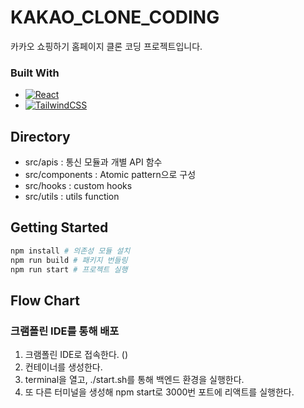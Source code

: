 # KAKAO_CLONE_CODING

카카오 쇼핑하기 홈페이지 클론 코딩 프로젝트입니다.

### Built With

- [![React][React.js]][React-url]
- [![TailwindCSS][TailwindCSS]][Tailwind-url]

## Directory

- src/apis : 통신 모듈과 개별 API 함수
- src/components : Atomic pattern으로 구성
- src/hooks : custom hooks
- src/utils : utils function

## Getting Started

```bash
npm install # 의존성 모듈 설치
npm run build # 패키지 번들링
npm run start # 프로젝트 실행
```

## Flow Chart

### 크램폴린 IDE를 통해 배포

1. 크램폴린 IDE로 접속한다. ()
2. 컨테이너를 생성한다.
3. terminal을 열고, ./start.sh를 통해 백엔드 환경을 실행한다.
4. 또 다른 터미널을 생성해 npm start로 3000번 포트에 리액트를 실행한다.

[TailwindCSS]: https://img.shields.io/badge/Tailwind%20CSS-06B6D4?style=flat-square&logo=Tailwind%20CSS&logoColor=white
[Tailwind-url]: https://tailwindcss.com/
[React.js]: https://img.shields.io/badge/React-20232A?style=for-the-badge&logo=react&logoColor=61DAFB
[React-url]: https://reactjs.org/
